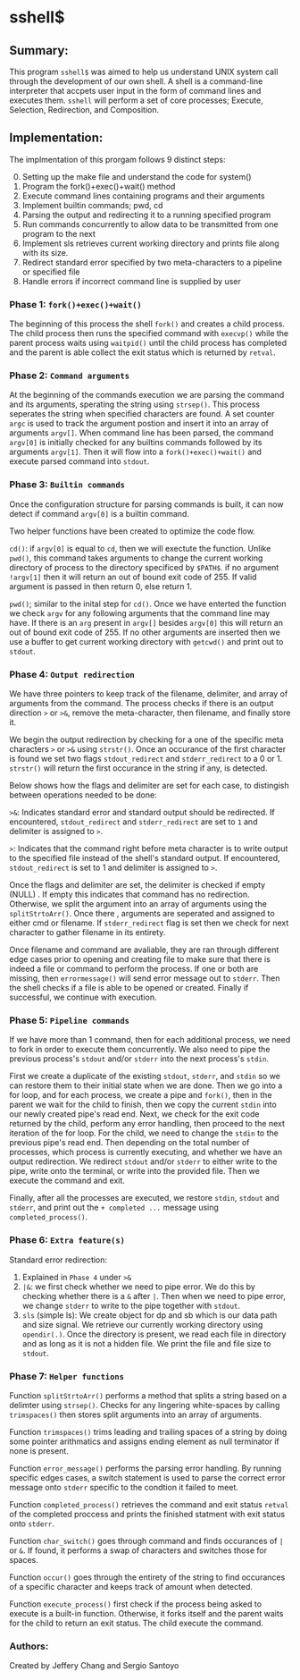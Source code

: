 # sshell$

## Summary:

This program `sshell$` was aimed to help us understand UNIX system call
through the development of our own shell. A shell is a command-line 
interpreter that accpets user input in the form of command lines and 
executes them. `sshell` will perform a set of core processes; 
Execute, Selection, Redirection, and Composition.

##  Implementation:

The implmentation of this prorgam follows 9 distinct steps:

0. Setting up the make file and understand the code for system()
1. Program the fork()+exec()+wait() method
2. Execute command lines containing programs and their arguments
3. Implement builtin commands; pwd, cd
4. Parsing the output and redirecting it to a running specified program
5. Run commands concurrently to allow data to be transmitted from one program
to the next
6. Implement sls retrieves current working directory and prints file along
with its size.
7. Redirect standard error specified by two meta-characters to a pipeline or
specified  file
8. Handle errors if incorrect command line is supplied by user

### Phase 1: `fork()+exec()+wait()`

The beginning of this process the shell `fork()` and creates a child process.
The child process then runs the specified command with `execvp()` while the
parent process waits using `waitpid()` until the child process has completed
and the parent is able collect the exit status which is returned by `retval`.

### Phase 2: `Command arguments`

At the beginning of the commands execution we are parsing the command and its
arguments, sperating the string using `strsep()`. This process seperates the
string when specified characters are found. A set counter `argc` is used to 
track the argument postion and insert it into an array of
arguments `argv[]`. When command line has been parsed, the command `argv[0]` 
is initially checked for any builtins commands followed by its arguments
`argv[1]`. Then it will flow into a `fork()+exec()+wait()` and execute parsed
command into `stdout`.

### Phase 3: `Builtin commands`

Once the configuration structure for parsing commands is built, it can now 
detect if command `argv[0]` is a builtin command.

Two helper functions have been created to optimize the code flow.

`cd()`: if `argv[0]` is equal to `cd`, then we will exectute the function.
Unlike `pwd()`, this command takes arguments to change the current working
directory of process to the directory specificed by `$PATH$`. if no argument
`!argv[1]` then it will return an out of bound exit code of 255. If valid
argument is passed in then return 0, else return 1.

`pwd()`; similar to the inital step for `cd()`. Once we have enterted the
function we check `argv` for any following arguments that the command line may
have. If there is an `arg` present in `argv[]` besides `argv[0]` this will
return an out of bound exit code of 255. If no other arguments are inserted
then we use a buffer to get current working directory with `getcwd()` 
and print out to `stdout`.

### Phase 4: `Output redirection`
We have three pointers to keep track of the filename, delimiter, and array of
arguments from the command. The process checks if there is an output direction
`>` or `>&`, remove the meta-character, then filename, and finally store it.

We begin the output redirection by checking for a one of the specific meta
characters `>` or `>&` using `strstr()`. Once an occurance of the first 
character is found we set two flags `stdout_redirect` and `stderr_redirect` to
a 0 or 1. `strstr()` will return the first occurance in the string if any,
is detected.

Below shows how the flags and delimiter are set for each case, to distingish
between operations needed to be done:

`>&`: Indicates standard error and standard output should be redirected. 
If encountered, `stdout_redirect` and `stderr_redirect` are set to `1` and
delimiter is assigned to `>`.

`>`: Indicates that the command right before meta character is to write output
to the specified file instead of the shell's standard output. If encountered,
`stdout_redirect` is set to 1 and delimiter is assigned to `>`.

Once the flags and delimiter are set, the delimiter is checked if empty (NULL)
. If empty this indicates that command has no redirection. Otherwise, we split
the argument into an array of arguments using the `splitStrtoArr()`. Once there
, arguments are seperated and assigned to either cmd or filename. If
`stderr_redirect` flag is set then we check for next character to gather 
filename in its entirety. 

Once filename and command are avaliable, they are ran through different edge
cases prior to opening and creating file to make sure that there is indeed a
file or command to perform the process. If one or both are missing, then
`errormessage()` will send error message out to `stderr`. Then the shell checks
if a file is able to be opened or created. Finally if successful, we continue
with execution. 

### Phase 5: `Pipeline commands`

If we have more than 1 command, then for each additional process, we need 
to fork in order to execute them concurrently. We also need to pipe the
previous process's `stdout` and/or `stderr` into the next process's `stdin`.

First we create a duplicate of the existing `stdout`, `stderr`, and `stdin` so
we can restore them to their initial state when we are done. Then we go into
a for loop, and for each process, we create a pipe and `fork()`, then in the
parent we wait for the child to finish, then we copy the current `stdin` into
our newly created pipe's read end. Next, we check for the exit code returned
by the child, perform any error handling, then proceed to the next iteration of
the for loop. For the child, we need to change the `stdin` to the previous
pipe's read end. Then depending on the total number of processes, which process
is currently executing, and whether we have an output redirection. We redirect 
`stdout` and/or `stderr` to either write to the pipe, write onto the terminal,
or write into the provided file. Then we execute the command and exit. 

Finally, after all the processes are executed, we restore `stdin`, 
`stdout` and `stderr`, and print out the `+ completed ...` message using 
`completed_process()`. 

### Phase 6: `Extra feature(s)`
Standard error redirection:
1. Explained in `Phase 4` under `>&`
2. `|&`: we first check whether we need to pipe error. We do this by checking 
whether there is a `&` after `|`. Then when we need to pipe error, we 
change `stderr` to write to the pipe together with `stdout`. 
3. `sls` (simple ls): We create object for dp and sb which is our data
path and size signal. We retrieve our currently working directory using
`opendir(.)`. Once the directory is present, we read each file in directory
and as long as it is not a hidden file. We print the file and file size to
`stdout`.

### Phase 7: `Helper functions`

Function `splitStrtoArr()` performs a method that splits a string based on a
delimter using `strsep()`. Checks for any lingering white-spaces by calling
`trimspaces()` then stores split arguments into an array of arguments. 

Function `trimspaces()` trims leading and trailing spaces of a string by 
doing some pointer arithmatics and
assigns ending element as null terminator if none is present. 

Function `error_message()` performs the parsing error handling. By running
specific edges cases, a switch statement is used to parse the correct error
message onto `stderr` specific to the condtion it failed to meet.

Function `completed_process()` retrieves the command and exit status `retval` 
of the completed proccess and prints the finished statment with exit status 
onto `stderr`. 

Function `char_switch()` goes through command and finds occurances of `|` or `&`.
If found, it performs a swap of characters and switches those for spaces.

Function `occur()` goes through the entirety of the string to find occurances 
of a specific character and keeps track of amount when detected.

Function `execute_process()` first check if the process being asked to execute 
is a built-in function. Otherwise, it forks itself and the parent waits for 
the child to return an exit status. The child execute the command. 

### Authors:
Created by Jeffery Chang and Sergio Santoyo